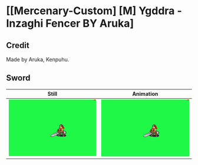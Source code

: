 # [\[Mercenary-Custom\] \[M\] Ygddra - Inzaghi Fencer BY Aruka]

## Credit

Made by Aruka, Kenpuhu.
	
## Sword

| Still | Animation |
| :---: | :-------: |
| ![Sword still](./Sword_000.png) | ![Sword animation](./Sword.gif) |
